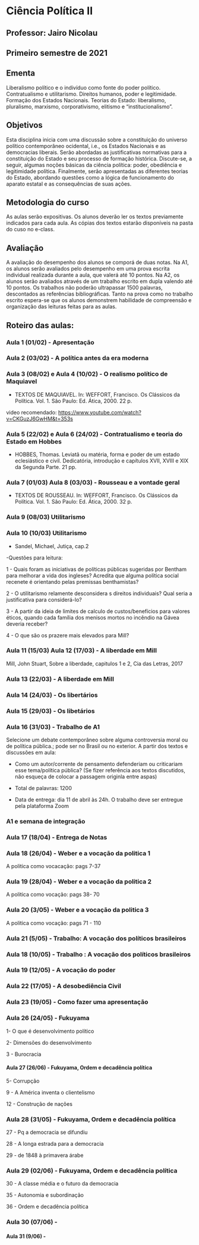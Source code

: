 # Ciência Política II
## Professor: Jairo Nicolau
## Primeiro semestre de 2021


## Ementa
Liberalismo político e o indivíduo como fonte do poder político. Contratualismo e utilitarismo. Direitos humanos, poder e legitimidade. Formação dos Estados Nacionais. Teorias do Estado: liberalismo, pluralismo, marxismo, corporativismo, elitismo e “institucionalismo”.

## Objetivos
Esta disciplina inicia com uma discussão sobre a constituição do universo político contemporâneo ocidental, i.e., os Estados Nacionais e as democracias liberais. Serão abordadas as justificativas normativas para a constituição do Estado e seu processo de formação histórica. Discute-se, a seguir, algumas noções básicas da ciência política: poder, obediência e legitimidade política. Finalmente, serão apresentadas as diferentes teorias do Estado, abordando questões como a lógica de funcionamento do aparato estatal e as consequências de suas ações.

## Metodologia do curso
As aulas serão expositivas. Os alunos deverão ler os textos previamente indicados para cada aula. As cópias dos textos estarão disponíveis na pasta do cuso no e-class.

## Avaliação
A avaliação do desempenho dos alunos se comporá de duas notas. Na A1, os alunos serão avaliados pelo desempenho em uma prova escrita individual realizada durante a aula, que valerá até 10 pontos. Na A2, os alunos serão avaliados através de um trabalho escrito em dupla valendo até 10 pontos. Os trabalhos não poderão ultrapassar 1500 palavras, descontados as referências bibliográficas. Tanto na prova como no trabalho escrito espera-se que os alunos demonstrem habilidade de compreensão e organização das leituras feitas para as aulas.


## Roteiro das aulas:

###  Aula 1 (01/02) - Apresentação

###  Aula 2 (03/02) - A política antes da era moderna

###  Aula 3 (08/02) e Aula 4 (10/02) - O realismo político de Maquiavel

- TEXTOS DE MAQUIAVEL. In: WEFFORT, Francisco. Os Clássicos da Política. Vol. 1. São Paulo: Ed. Ática, 2000. 22 p.

video recomendado: https://www.youtube.com/watch?v=CKGuzJ6GwHM&t=353s 

###  Aula 5 (22/02) e  Aula 6 (24/02) -  Contratualismo e teoria do Estado em Hobbes

- HOBBES, Thomas. Leviatã ou matéria, forma e poder de um estado eclesiástico e civil. Dedicatória, introdução e capítulos XVII, XVIII e XIX da Segunda Parte. 21 pp.

###  Aula 7 (01/03)  Aula 8 (03/03) - Rousseau e a vontade geral

- TEXTOS DE ROUSSEAU. In: WEFFORT, Francisco. Os Clássicos da Política. Vol. 1. São Paulo: Ed. Ática, 2000. 32 p.


### Aula 9 (08/03) Utilitarismo


### Aula 10 (10/03) Utilitarismo

- Sandel, Michael, Jutiça, cap.2

-Questões para leitura:

1 - Quais foram as iniciativas de políticas públicas sugeridas por Bentham para melhorar a vida dos ingleses? Acredita que alguma política social recenete é orientando pelas premissas benthamistas?

2 - O utilitarismo relamente desconsidera s direitos individuais? Qual seria a justificativa para considerá-lo?

3 - A partir da ideia de limites de calculo de custos/benefícios para valores éticos, quando cada família dos menisos mortos no incêndio na Gávea deveria receber?

4 - O que são os prazere mais elevados para Mill? 


### Aula 11 (15/03)  Aula 12 (17/03) -  A liberdade em Mill

 Mill, John Stuart, Sobre a liberdade, capitulos 1 e 2, Cia das Letras, 2017
 

### Aula 13 (22/03) - A liberdade em Mill


### Aula 14 (24/03) -  Os libertários


### Aula 15 (29/03) - Os libetários 


### Aula 16 (31/03) - Trabalho de A1

Selecione um debate contemporâneo sobre alguma controversia moral ou de política pública.; pode ser no Brasil ou no exterior. 
A partir dos textos e discussões em aula:

- Como um autor/corrente de pensamento defenderiam ou criticariam esse tema/política pública?
(Se fizer referência aos textos discutidos, não esqueça de colocar a passagem originla entre aspas)

- Total de palavras: 1200

- Data de entrega: dia 11 de abril às 24h. O trabalho deve ser entregue pela plataforma Zoom


### A1 e semana de integração


### Aula 17 (18/04) - Entrega de Notas


### Aula 18 (26/04) - Weber e a vocação da politica 1

A politica como vocacação: pags 7-37

### Aula 19 (28/04) - Weber e a vocação da politica 2

A politica como vocação: pags 38- 70

### Aula 20 (3/05) - Weber e a vocação da politica  3

A politica como vocação: pags 71 - 110

### Aula 21 (5/05) -  Trabalho: A vocação dos políticos brasileiros 


### Aula 18 (10/05)  -  Trabalho : A vocação dos políticos brasileiros 


### Aula 19 (12/05) -  A vocação do poder 


### Aula 22 (17/05) - A desobediência Civil


### Aula 23 (19/05) - Como fazer uma apresentação


### Aula 26 (24/05) - Fukuyama

1- O que é desenvolvimento político

2- Dimensões do desenvolvimento

3 - Burocracia


#### Aula 27 (26/06) - Fukuyama, Ordem e decadência política

5- Corrupção

9 - A América inventa o clientelismo

12 - Construção de nações 


### Aula 28 (31/05) - Fukuyama, Ordem e decadência política

27 - Pq a democracia se difundiu

28 - A longa estrada para a democracia

29 - de 1848 à primavera árabe



### Aula 29 (02/06) - Fukuyama, Ordem e decadência política

30 - A classe média e o futuro da democracia

35 - Autonomia e subordinação

36 - Ordem e decadência política


 
### Aula 30 (07/06) - 



#### Aula 31 (9/06)  - 







